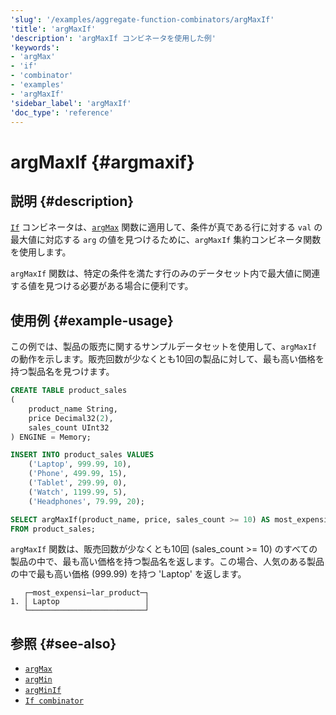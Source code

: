 ```yaml
---
'slug': '/examples/aggregate-function-combinators/argMaxIf'
'title': 'argMaxIf'
'description': 'argMaxIf コンビネータを使用した例'
'keywords':
- 'argMax'
- 'if'
- 'combinator'
- 'examples'
- 'argMaxIf'
'sidebar_label': 'argMaxIf'
'doc_type': 'reference'
---
```



# argMaxIf {#argmaxif}

## 説明 {#description}

[`If`](/sql-reference/aggregate-functions/combinators#-if) コンビネータは、[`argMax`](/sql-reference/aggregate-functions/reference/argmax) 関数に適用して、条件が真である行に対する `val` の最大値に対応する `arg` の値を見つけるために、`argMaxIf` 集約コンビネータ関数を使用します。

`argMaxIf` 関数は、特定の条件を満たす行のみのデータセット内で最大値に関連する値を見つける必要がある場合に便利です。

## 使用例 {#example-usage}

この例では、製品の販売に関するサンプルデータセットを使用して、`argMaxIf` の動作を示します。販売回数が少なくとも10回の製品に対して、最も高い価格を持つ製品名を見つけます。

```sql title="Query"
CREATE TABLE product_sales
(
    product_name String,
    price Decimal32(2),
    sales_count UInt32
) ENGINE = Memory;

INSERT INTO product_sales VALUES
    ('Laptop', 999.99, 10),
    ('Phone', 499.99, 15),
    ('Tablet', 299.99, 0),
    ('Watch', 1199.99, 5),
    ('Headphones', 79.99, 20);

SELECT argMaxIf(product_name, price, sales_count >= 10) AS most_expensive_popular_product
FROM product_sales;
```

`argMaxIf` 関数は、販売回数が少なくとも10回 (sales_count >= 10) のすべての製品の中で、最も高い価格を持つ製品名を返します。この場合、人気のある製品の中で最も高い価格 (999.99) を持つ 'Laptop' を返します。

```response title="Response"
   ┌─most_expensi⋯lar_product─┐
1. │ Laptop                   │
   └──────────────────────────┘
```

## 参照 {#see-also}
- [`argMax`](/sql-reference/aggregate-functions/reference/argmax)
- [`argMin`](/sql-reference/aggregate-functions/reference/argmin)
- [`argMinIf`](/examples/aggregate-function-combinators/argMinIf)
- [`If combinator`](/sql-reference/aggregate-functions/combinators#-if)
